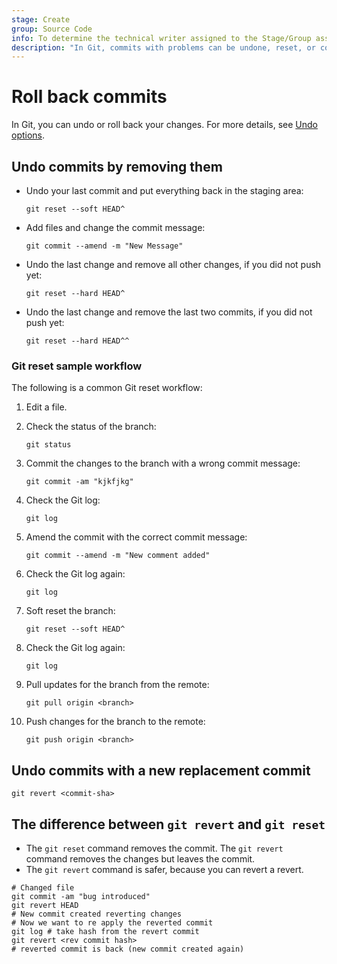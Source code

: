 ```yaml
---
stage: Create
group: Source Code
info: To determine the technical writer assigned to the Stage/Group associated with this page, see https://handbook.gitlab.com/handbook/product/ux/technical-writing/#assignments
description: "In Git, commits with problems can be undone, reset, or completely removed."
---
```


# Roll back commits

In Git, you can undo or roll back your changes. For more details, see [Undo options](undo.md).

## Undo commits by removing them

- Undo your last commit and put everything back in the staging area:

  ```shell
  git reset --soft HEAD^
  ```

- Add files and change the commit message:

  ```shell
  git commit --amend -m "New Message"
  ```

- Undo the last change and remove all other changes,
  if you did not push yet:

  ```shell
  git reset --hard HEAD^
  ```

- Undo the last change and remove the last two commits,
  if you did not push yet:

  ```shell
  git reset --hard HEAD^^
  ```

### Git reset sample workflow

The following is a common Git reset workflow:

1. Edit a file.
1. Check the status of the branch:

   ```shell
   git status
   ```

1. Commit the changes to the branch with a wrong commit message:

   ```shell
   git commit -am "kjkfjkg"
   ```

1. Check the Git log:

   ```shell
   git log
   ```

1. Amend the commit with the correct commit message:

   ```shell
   git commit --amend -m "New comment added"
   ```

1. Check the Git log again:

   ```shell
   git log
   ```

1. Soft reset the branch:

   ```shell
   git reset --soft HEAD^
   ```

1. Check the Git log again:

   ```shell
   git log
   ```

1. Pull updates for the branch from the remote:

   ```shell
   git pull origin <branch>
   ```

1. Push changes for the branch to the remote:

   ```shell
   git push origin <branch>
   ```

## Undo commits with a new replacement commit

```shell
git revert <commit-sha>
```

## The difference between `git revert` and `git reset`

- The `git reset` command removes the commit. The `git revert` command removes the changes but leaves the commit.
- The `git revert` command is safer, because you can revert a revert.

```shell
# Changed file
git commit -am "bug introduced"
git revert HEAD
# New commit created reverting changes
# Now we want to re apply the reverted commit
git log # take hash from the revert commit
git revert <rev commit hash>
# reverted commit is back (new commit created again)
```
